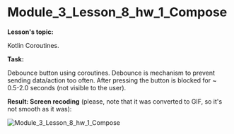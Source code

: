 # Module_3_Lesson_8_hw_1_Compose
**Lesson's topic:**

Kotlin Coroutines.

**Task:**

Debounce button using coroutines.
Debounce is mechanism to prevent sending data/action too often. After pressing the button is blocked for ~ 0.5-2.0 seconds (not visible to the user).

**Result: Screen recoding** (please, note that it was converted to GIF, so it's not smooth as it was):

![Module_3_Lesson_8_hw_1_Compose](https://github.com/vdcast/Module_3_Lesson_8_hw_1_Compose/assets/108469609/0475c100-007d-4004-af55-4bf0c2e8e38a)

